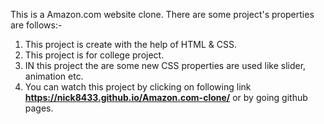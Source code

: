 This is a Amazon.com website clone.
There are some project's properties are follows:-
1. This project is create with the help of HTML & CSS.
2. This project is for college project.
3. IN this project the are some new CSS properties are used like slider, animation etc.
4. You can watch this project by clicking on following link
 **https://nick8433.github.io/Amazon.com-clone/**
or by going github pages.
